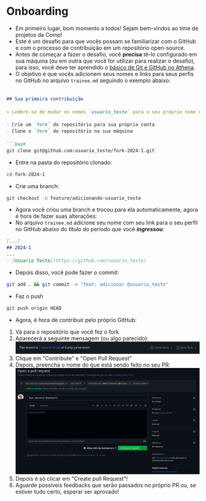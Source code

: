 # Onboarding

- Em primeiro lugar, bom momento a todos! Sejam bem-vindos ao time de projetos da Comp!
- Este é um desafio para que vocês possam se familiarizar com o GitHub e com o processo de contribuição em um repositório open-source.
- Antes de começar a fazer o desafio, você **precisa** tê-lo configurado em sua máquina (ou em outra que você for utilizar para realizar o desafio), para isso, você deve ter aprendido o [básico de Git e GitHub no Athena](https://athena.compjunior.com.br/trilhas/introducao/#hora-de-botar-a-m%C3%A3o-na-massa).
- O objetivo é que vocês adicionem seus nomes e links para seus perfis no GitHub no arquivo `trainee.md` seguindo o exemplo abaixo:

```markdown

## Sua primeira contribuição

> Lembre-se de mudar os nomes `usuario_teste` para o seu próprio nome no GitHub

- Crie um `fork` do repositório para sua própria conta
- Clone o `fork` do repositório na sua máquina

```bash
git clone git@github.com:usuario_teste/fork-2024-1.git
```

- Entre na pasta do repositório clonado:

```bash
cd fork-2024-1
```

- Crie uma branch:

```bash
git checkout -b feature/adicionando-usuario_teste
```

- Agora você criou uma branch e trocou para ela automaticamente, agora é hora de fazer suas alterações:
- No arquivo `trainee.md` adicione seu nome com seu link para o seu perfil no GitHub abaixo do título do período que você ***ingressou***:

```markdown
[...]
## 2024-1
...
- [Usuario Teste](https://github.com/usuario_teste)
```

- Depois disso, você pode fazer o commit:

```bash
git add . && git commit -m "feat: adicionar @usuario_teste"
```

- Faz o push

```bash
git push origin HEAD
```

- Agora, é hora de contribuir pelo próprio GitHub:

1. Vá para o repositório que você fez o fork
2. Aparecerá a seguinte mensagem (ou algo parecido): ![](./imagens/branch-contribute.png)
3. Clique em "Contribute" e "Open Pull Request"
4. Depois, preencha o nome do que está sendo feito no seu PR:![](./imagens/open-pr.png)
5. Depois é só clicar em "Create pull Request"!
6. Aguarde possíveis feedbacks que serão passados no próprio PR ou, se estiver tudo certo, esperar ser aprovado!

